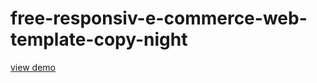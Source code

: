 # free-responsiv-e-commerce-web-template-copy-night
<a href="http://webi4u.com/web/article/free-responsiv-e-commerce-web-template-copy-night/">
  view demo
  </a>
